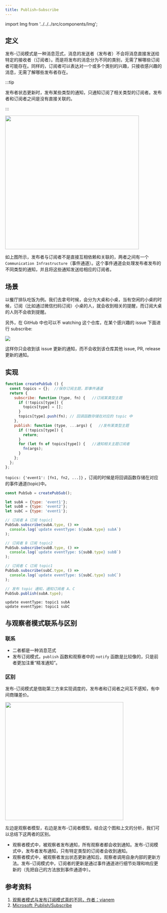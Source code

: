 ```yaml
---
title: Publish–Subscribe
---
```


import Img from '../../../src/components/Img';

## 定义

发布-订阅模式是一种消息范式，消息的发送者（发布者）不会将消息直接发送给特定的接收者（订阅者）。而是将发布的消息分为不同的类别，无需了解哪些订阅者可能存在。同样的，订阅者可以表达对一个或多个类别的兴趣，只接收感兴趣的消息，无需了解哪些发布者存在。

:::tip

发布者状态更新时，发布某些类型的通知，只通知订阅了相关类型的订阅者。发布者和订阅者之间是没有直接关联的。

:::

<Img width="430" align="center" src='https://cosmos-x.oss-cn-hangzhou.aliyuncs.com/1E02E35C.jpg'/>

如上图所示，发布者与订阅者不是直接互相依赖和关联的，两者之间有一个 `Communication Infrastructure`（事件通道）。这个事件通道会处理发布者发布的不同类型的通知，并且将这些通知发送给相应的订阅者。

## 场景

以餐厅排队吃饭为例。我们去拿号时候，会分为大桌和小桌，当有空闲的小桌的时候，订阅（比如通过微信扫码订阅）小桌的人，就会收到相关的提醒，而订阅大桌的人则不会收到提醒。

另外，在 GitHub 中也可以不 watching 这个仓库，在某个感兴趣的 issue 下面进行 subscribe:

<img src='https://cosmos-x.oss-cn-hangzhou.aliyuncs.com/XXaxLS.png'/>

这样你只会收到该 issue 更新的通知，而不会收到该仓库其他 issue, PR, release 更新的通知。

## 实现

```js
function createPubSub () {
  const topics = {};  //保存订阅主题，即事件通道
  return {
    subscribe: function (type, fn) {   //订阅某类型主题
      if (!topics[type]) {
        topics[type] = [];
      }
      topics[type].push(fn); // 回调函数存储在对应的 topic 中
    },
    publish: function (type, ...args) {   //发布某类型主题
      if (!topics[type]) {
        return;
      }
      for (let fn of topics[type]) {   //通知相关主题订阅者
        fn(args);
      }
    };
  };
};
```

`topics: {'event1': [fn1, fn2, ...]}` ，订阅的时候是将回调函数存储在对应的事件通道(topic)中。

```js
const PubSub = createPubSub();

let subA = {type: 'event1'};
let subB = {type: 'event2'};
let subC = {type: 'event1'};

// 订阅者 A 订阅 topic1
PubSub.subscribe(subA.type, () =>
  console.log(`update eventType: ${subA.type} subA`)
);

// 订阅者 B 订阅 topic2
PubSub.subscribe(subB.type, () =>
  console.log(`update eventType: ${subB.type} subB`)
);

// 订阅者 C 订阅 topic1
PubSub.subscribe(subC.type, () =>
  console.log(`update eventType: ${subC.type} subC`)
);

// 发布 topic 通知，通知订阅者 A、C
PubSub.publish(subA.type);
```

```text
update eventType: topic1 subA
update eventType: topic1 subC

```

## 与观察者模式联系与区别

### 联系

- 二者都是一种消息范式
- 发布订阅模式，`publish` 函数和观察者中的 `notify` 函数是比较像的，只是前者更加注重“精准通知”。

### 区别

发布-订阅模式是借助第三方来实现调度的，发布者和订阅者之间互不感知，有中间商赚差价。

<Img width="380" align="center" src='https://cosmos-x.oss-cn-hangzhou.aliyuncs.com/1A8C6D00.png'/>

左边是观察者模型，右边是发布-订阅者模型。结合这个图和上文的分析，我们可以总结下这两者的区别。

- 观察者模式中，被观察者发布通知，所有观察者都会收到通知。发布-订阅模式中，发布者发布通知，只有特定类型的订阅者会收到通知。
- 观察者模式中，被观察者发出状态更新通知后，观察者调用自身内部的更新方法。发布-订阅模式中，订阅者的更新是通过事件通道进行细节处理和响应更新的（先把自己的方法放到事件通道中）。

## 参考资料

1. [观察者模式与发布订阅模式真的不同，作者：vianem](https://juejin.im/post/5cd81a20e51d453b4558d858)
2. [Microsoft: Publish/Subscribe](<https://docs.microsoft.com/en-us/previous-versions/msp-n-p/ff649664(v=pandp.10)>)
